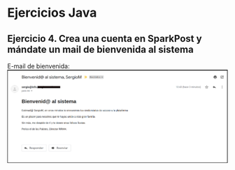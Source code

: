 # Ejercicios Java
## Ejercicio 4. Crea una cuenta en SparkPost y mándate un mail de bienvenida al sistema

E-mail de bienvenida:
![alt text](src/main/resources/images/email-recibido.png)